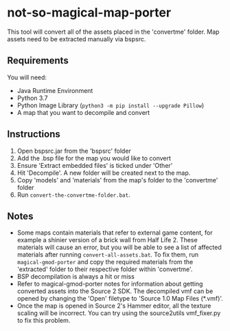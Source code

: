 # not-so-magical-map-porter
This tool will convert all of the assets placed in the 'convertme' folder. Map assets need to be extracted manually via bspsrc.

## Requirements
You will need:
- Java Runtime Environment
- Python 3.7
- Python Image Library (`python3 -m pip install --upgrade Pillow`)
- A map that you want to decompile and convert

## Instructions
1. Open bspsrc.jar from the 'bspsrc' folder
2. Add the .bsp file for the map you would like to convert
3. Ensure 'Extract embedded files' is ticked under 'Other'
4. Hit 'Decompile'. A new folder will be created next to the map.
5. Copy 'models' and 'materials' from the map's folder to the 'convertme' folder
6. Run `convert-the-convertme-folder.bat`.

## Notes
- Some maps contain materials that refer to external game content, for example a shinier version of a brick wall from Half Life 2. These materials will cause an error, but you will be able to see a list of affected materials after running `convert-all-assets.bat`. To fix them, run `magical-gmod-porter` and copy the required materials from the 'extracted' folder to their respective folder within 'convertme'.
- BSP decompilation is always a hit or miss
- Refer to magical-gmod-porter notes for information about getting converted assets into the Source 2 SDK. The decompiled vmf can be opened by changing the 'Open' filetype to 'Source 1.0 Map Files (\*.vmf)'. 
- Once the map is opened in Source 2's Hammer editor, all the texture scaling will be incorrect. You can try using the source2utils vmf_fixer.py to fix this problem.